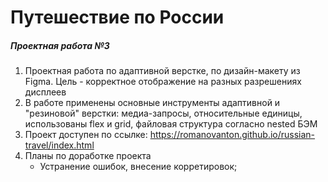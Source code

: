 
# Путешествие по России
##### _Проектная работа №3_

1. Проектная работа по адаптивной верстке, по дизайн-макету из Figma. Цель - корректное отображение на разных разрешениях дисплеев 
2. В работе применены основные инструменты адаптивной и "резиновой" верстки: медиа-запросы, относительные единицы, использованы flex и grid, файловая структура согласно nested БЭМ   
3. Проект доступен по ссылке: https://romanovanton.github.io/russian-travel/index.html  
4. Планы по доработке проекта
   - Устранение ошибок, внесение корретировок;
   
